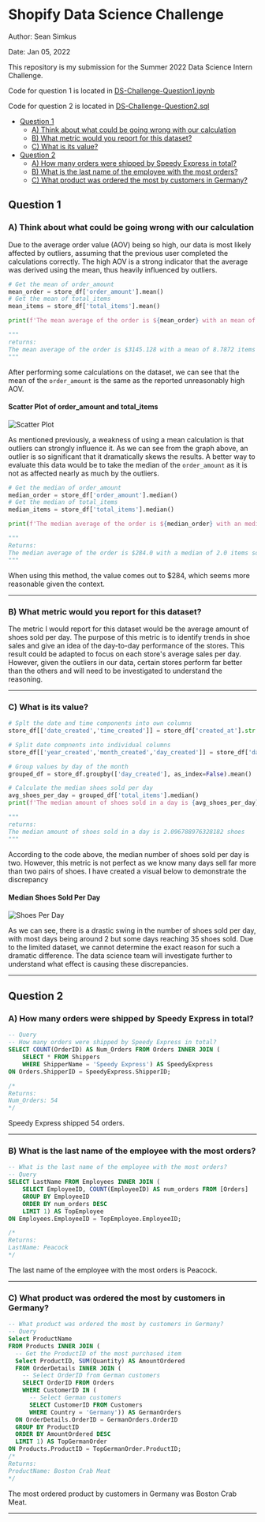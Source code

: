 # Shopify Data Science Challenge

Author: Sean Simkus

Date: Jan 05, 2022

This repository is my submission for the Summer 2022 Data Science Intern Challenge.

Code for question 1 is located in [DS-Challenge-Question1.ipynb](https://github.com/seansimkus/Shopify-Challange/blob/main/DS-Challenge-Question1.ipynb)

Code for question 2 is located in [DS-Challenge-Question2.sql](https://github.com/seansimkus/Shopify-Challange/blob/main/DS-Challenge-Question2.sql)

- [Question 1](#question-1)
  - [A) Think about what could be going wrong with our calculation](#a-think-about-what-could-be-going-wrong-with-our-calculation)
  - [B) What metric would you report for this dataset?](#b-what-metric-would-you-report-for-this-dataset)
  - [C) What is its value?](#c-what-is-its-value)
- [Question 2](#question-2)
  - [A) How many orders were shipped by Speedy Express in total?](#a-how-many-orders-were-shipped-by-speedy-express-in-total)
  - [B) What is the last name of the employee with the most orders?](#b-what-is-the-last-name-of-the-employee-with-the-most-orders)
  - [C) What product was ordered the most by customers in Germany?](#c-what-product-was-ordered-the-most-by-customers-in-germany)

## Question 1

### A) Think about what could be going wrong with our calculation

Due to the average order value (AOV) being so high, our data is most likely affected by outliers, assuming that the previous user completed the calculations correctly. The high AOV is a strong indicator that the average was derived using the mean, thus heavily influenced by outliers.

```python
# Get the mean of order_amount
mean_order = store_df['order_amount'].mean()
# Get the mean of total_items
mean_items = store_df['total_items'].mean()

print(f'The mean average of the order is ${mean_order} with an mean of {mean_items} items sold')

""" 
returns:
The mean average of the order is $3145.128 with a mean of 8.7872 items sold
"""
```

  After performing some calculations on the dataset, we can see that the mean of the `order_amount` is the same as the reported unreasonably high AOV.

#### Scatter Plot of order_amount and total_items

  ![Scatter Plot](https://github.com/seansimkus/Shopify-Challenge/blob/main/scatterplot.jpeg "Scatter Plot")

  As mentioned previously, a weakness of using a mean calculation is that outliers can strongly influence it. As we can see from the graph above, an outlier is so significant that it dramatically skews the results. A better way to evaluate this data would be to take the median of the `order_amount` as it is not as affected nearly as much by the outliers.

  ```python
  # Get the median of order_amount
median_order = store_df['order_amount'].median()
# Get the median of total_items
median_items = store_df['total_items'].median()

print(f'The median average of the order is ${median_order} with an median of {median_items} items sold')

"""
Returns:
The median average of the order is $284.0 with a median of 2.0 items sold
"""
```

When using this method, the value comes out to $284, which seems more reasonable given the context.

---

### B) What metric would you report for this dataset?

The metric I would report for this dataset would be the average amount of shoes sold per day. The purpose of this metric is to identify trends in shoe sales and give an idea of the day-to-day performance of the stores. This result could be adapted to focus on each store's average sales per day. However, given the outliers in our data, certain stores perform far better than the others and will need to be investigated to understand the reasoning.

---

### C) What is its value?

```python
# Splt the date and time components into own columns
store_df[['date_created','time_created']] = store_df['created_at'].str.split(' ',1,expand = True)

# Split date compnents into individual columns
store_df[['year_created','month_created','day_created']] = store_df['date_created'].str.split('-', expand=True)

# Group values by day of the month
grouped_df = store_df.groupby(['day_created'], as_index=False).mean()

# Calculate the median shoes sold per day
avg_shoes_per_day = grouped_df['total_items'].median()
print(f'The median amount of shoes sold in a day is {avg_shoes_per_day} shoes')

"""
returns:
The median amount of shoes sold in a day is 2.096788976328182 shoes
"""
```

According to the code above, the median number of shoes sold per day is two. However, this metric is not perfect as we know many days sell far more than two pairs of shoes. I have created a visual below to demonstrate the discrepancy

#### Median Shoes Sold Per Day

![Shoes Per Day](https://github.com/seansimkus/Shopify-Challenge/blob/main/ShoesPerDay.jpeg "Shoes Per Day Bar Chart")

As we can see, there is a drastic swing in the number of shoes sold per day, with most days being around 2 but some days reaching 35 shoes sold. Due to the limited dataset, we cannot determine the exact reason for such a dramatic difference. The data science team will investigate further to understand what effect is causing these discrepancies.

---

## Question 2

### A) How many orders were shipped by Speedy Express in total?

```SQL
-- Query
-- How many orders were shipped by Speedy Express in total?
SELECT COUNT(OrderID) AS Num_Orders FROM Orders INNER JOIN (
    SELECT * FROM Shippers
    WHERE ShipperName = 'Speedy Express') AS SpeedyExpress
ON Orders.ShipperID = SpeedyExpress.ShipperID;

/*
Returns:
Num_Orders: 54
*/
```

Speedy Express shipped 54 orders.

---

### B) What is the last name of the employee with the most orders?

```SQL
-- What is the last name of the employee with the most orders?
-- Query
SELECT LastName FROM Employees INNER JOIN (
    SELECT EmployeeID, COUNT(EmployeeID) AS num_orders FROM [Orders]
    GROUP BY EmployeeID
    ORDER BY num_orders DESC
    LIMIT 1) AS TopEmployee
ON Employees.EmployeeID = TopEmployee.EmployeeID;

/*
Returns:
LastName: Peacock
*/
```

The last name of the employee with the most orders is Peacock.

---

### C) What product was ordered the most by customers in Germany?

```SQL
-- What product was ordered the most by customers in Germany?
-- Query
Select ProductName 
FROM Products INNER JOIN (
  -- Get the ProductID of the most purchased item
  Select ProductID, SUM(Quantity) AS AmountOrdered 
  FROM OrderDetails INNER JOIN (
    -- Select OrderID from German customers
    SELECT OrderID FROM Orders 
    WHERE CustomerID IN (
      -- Select German customers
      SELECT CustomerID FROM Customers
      WHERE Country = 'Germany')) AS GermanOrders
  ON OrderDetails.OrderID = GermanOrders.OrderID
  GROUP BY ProductID
  ORDER BY AmountOrdered DESC
  LIMIT 1) AS TopGermanOrder
ON Products.ProductID = TopGermanOrder.ProductID;
/*
Returns:
ProductName: Boston Crab Meat
*/
```

The most ordered product by customers in Germany was Boston Crab Meat.

---
